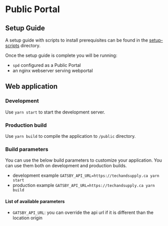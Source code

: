 # Public Portal

## Setup Guide

A setup guide with scripts to install prerequisites can be found in the [setup-scripts](./setup-scripts) directory.

Once the setup guide is complete you will be running:

- `spd` configured as a Public Portal
- an nginx webserver serving webportal

## Web application

### Development

Use `yarn start` to start the development server.

### Production build

Use `yarn build` to compile the application to `/public` directory.

### Build parameters

You can use the below build parameters to customize your application. You can use them both on development and production builds.

- development example `GATSBY_API_URL=https://techandsupply.ca yarn start`
- production example `GATSBY_API_URL=https://techandsupply.ca yarn build`

#### List of available parameters

- `GATSBY_API_URL`: you can override the api url if it is different than the location origin
